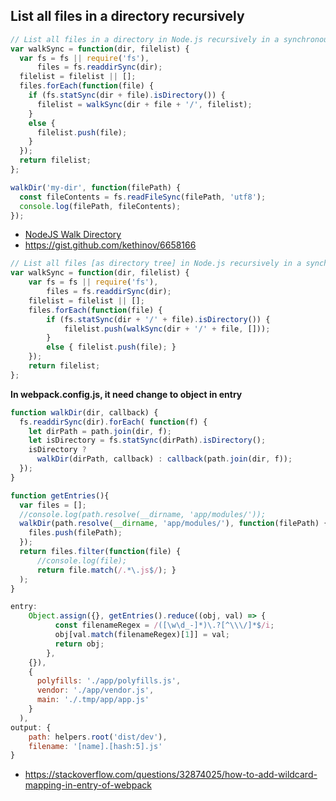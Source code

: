 ##  List all files in a directory recursively

```javascript
// List all files in a directory in Node.js recursively in a synchronous fashion
var walkSync = function(dir, filelist) {
  var fs = fs || require('fs'),
      files = fs.readdirSync(dir);
  filelist = filelist || [];
  files.forEach(function(file) {
    if (fs.statSync(dir + file).isDirectory()) {
      filelist = walkSync(dir + file + '/', filelist);
    }
    else {
      filelist.push(file);
    }
  });
  return filelist;
};

walkDir('my-dir', function(filePath) {
  const fileContents = fs.readFileSync(filePath, 'utf8');
  console.log(filePath, fileContents);
});
```

- [NodeJS Walk Directory](https://medium.com/@allenhwkim/nodejs-walk-directory-f30a2d8f038f)
- https://gist.github.com/kethinov/6658166

```javascript
// List all files [as directory tree] in Node.js recursively in a synchronous fashion
var walkSync = function(dir, filelist) {
    var fs = fs || require('fs'),
        files = fs.readdirSync(dir);
    filelist = filelist || [];
    files.forEach(function(file) {
        if (fs.statSync(dir + '/' + file).isDirectory()) {
            filelist.push(walkSync(dir + '/' + file, []));
        }
        else { filelist.push(file); }
    });
    return filelist;
};
```

**In webpack.config.js, it need change to object in entry**

```javascript
function walkDir(dir, callback) {
  fs.readdirSync(dir).forEach( function(f) {
    let dirPath = path.join(dir, f);
    let isDirectory = fs.statSync(dirPath).isDirectory();
    isDirectory ?
      walkDir(dirPath, callback) : callback(path.join(dir, f));
  });
}

function getEntries(){
  var files = [];
  //console.log(path.resolve(__dirname, 'app/modules/'));
  walkDir(path.resolve(__dirname, 'app/modules/'), function(filePath) {
    files.push(filePath);
  });
  return files.filter(function(file) {
      //console.log(file);
      return file.match(/.*\.js$/); }
  );
}

entry:
    Object.assign({}, getEntries().reduce((obj, val) => {
          const filenameRegex = /([\w\d_-]*)\.?[^\\\/]*$/i;
          obj[val.match(filenameRegex)[1]] = val;
          return obj;
        },
    {}),
    {
      polyfills: './app/polyfills.js',
      vendor: './app/vendor.js',
      main: './.tmp/app/app.js'
    }
  ),
output: {
    path: helpers.root('dist/dev'),
    filename: '[name].[hash:5].js'
}
```

- https://stackoverflow.com/questions/32874025/how-to-add-wildcard-mapping-in-entry-of-webpack

